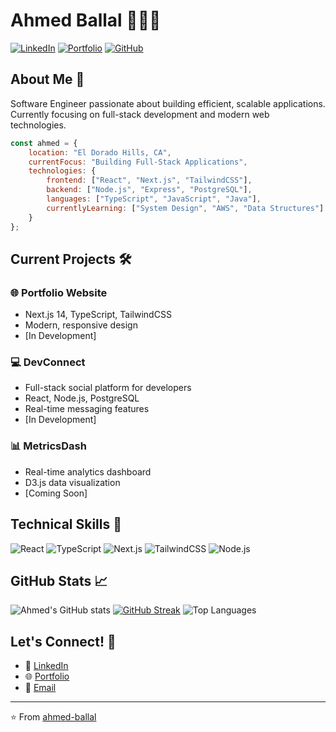 # Ahmed Ballal 👨🏾‍💻

[![LinkedIn](https://img.shields.io/badge/LinkedIn-0077B5?style=for-the-badge&logo=linkedin&logoColor=white)](https://linkedin.com/in/aballal)
[![Portfolio](https://img.shields.io/badge/Portfolio-000000?style=for-the-badge&logo=About.me&logoColor=white)](https://portfolio-r74y.vercel.app/)
[![GitHub](https://img.shields.io/badge/GitHub-100000?style=for-the-badge&logo=github&logoColor=white)](https://github.com/aballal-source)

## About Me 🚀
Software Engineer passionate about building efficient, scalable applications. Currently focusing on full-stack development and modern web technologies.

```javascript
const ahmed = {
    location: "El Dorado Hills, CA",
    currentFocus: "Building Full-Stack Applications",
    technologies: {
        frontend: ["React", "Next.js", "TailwindCSS"],
        backend: ["Node.js", "Express", "PostgreSQL"],
        languages: ["TypeScript", "JavaScript", "Java"],
        currentlyLearning: ["System Design", "AWS", "Data Structures"]
    }
};
```

## Current Projects 🛠️

### 🌐 Portfolio Website
- Next.js 14, TypeScript, TailwindCSS
- Modern, responsive design
- [In Development]

### 💻 DevConnect
- Full-stack social platform for developers
- React, Node.js, PostgreSQL
- Real-time messaging features
- [In Development]

### 📊 MetricsDash
- Real-time analytics dashboard
- D3.js data visualization
- [Coming Soon]

## Technical Skills 🔧
![React](https://img.shields.io/badge/React-20232A?style=for-the-badge&logo=react&logoColor=61DAFB)
![TypeScript](https://img.shields.io/badge/TypeScript-007ACC?style=for-the-badge&logo=typescript&logoColor=white)
![Next.js](https://img.shields.io/badge/Next.js-000000?style=for-the-badge&logo=next.js&logoColor=white)
![TailwindCSS](https://img.shields.io/badge/Tailwind_CSS-38B2AC?style=for-the-badge&logo=tailwind-css&logoColor=white)
![Node.js](https://img.shields.io/badge/Node.js-43853D?style=for-the-badge&logo=node.js&logoColor=white)

## GitHub Stats 📈
![Ahmed's GitHub stats](https://github-readme-stats-sigma-five.vercel.app/api?username=aballal-source&show_icons=true&theme=radical&count_private=true&include_all_commits=true)
[![GitHub Streak](https://streak-stats.demolab.com?user=aballal-source&theme=radical)](https://git.io/streak-stats)
![Top Languages](https://github-readme-stats-sigma-five.vercel.app/api/top-langs/?username=aballal-source&layout=compact&theme=radical)


## Let's Connect! 🤝
- 💼 [LinkedIn](https://linkedin.com/in/aballal)
- 🌐 [Portfolio]()
- 📧 [Email](mailto:ahmedtballal@gmail.com)

---
⭐️ From [ahmed-ballal](https://github.com/aballal-source)

